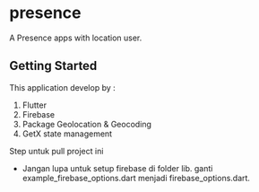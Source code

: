 # presence

A Presence apps with location user.

## Getting Started

This application develop by :

1. Flutter
2. Firebase
3. Package Geolocation & Geocoding
4. GetX state management

Step untuk pull project ini

- Jangan lupa untuk setup firebase di folder lib. ganti example_firebase_options.dart menjadi firebase_options.dart.
